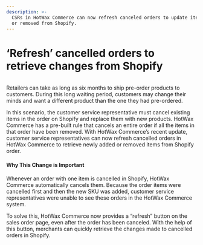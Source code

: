 ```yaml
---
description: >-
  CSRs in HotWax Commerce can now refresh canceled orders to update items added
  or removed from Shopify.
---
```


# ‘Refresh’ cancelled orders to retrieve changes from Shopify

<figure><img src="https://www.hotwax.co/hubfs/Product%20Updates%20and%20Release%20Notes/2022/June%202022/Product%20Updates/Feature%20Image/%E2%80%98Refresh%E2%80%99%20cancelled%20orders%20to%20retrieve%20changes%20from%20Shopify.png" alt=""><figcaption></figcaption></figure>

Retailers can take as long as six months to ship pre-order products to customers. During this long waiting period, customers may change their minds and want a different product than the one they had pre-ordered.

In this scenario, the customer service representative must cancel existing items in the order on Shopify and replace them with new products. HotWax Commerce has a pre-built rule that cancels an entire order if all the items in that order have been removed. With HotWax Commerce’s recent update, customer service representatives can now refresh cancelled orders in HotWax Commerce to retrieve newly added or removed items from Shopify order.

#### **Why This Change is Important**

Whenever an order with one item is cancelled in Shopify, HotWax Commerce automatically cancels them. Because the order items were cancelled first and then the new SKU was added, customer service representatives were unable to see these orders in the HotWax Commerce system.

To solve this, HotWax Commerce now provides a “refresh” button on the sales order page, even after the order has been canceled. With the help of this button, merchants can quickly retrieve the changes made to cancelled orders in Shopify.
